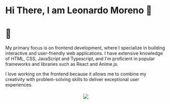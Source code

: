 # Hi There, I am Leonardo Moreno 👋

 

# 🚀
My primary focus is on frontend development, where I specialize in building interactive and user-friendly web applications. I have extensive knowledge of HTML, CSS, JavaScript and Typescript, and I'm proficient in popular frameworks and libraries such as React and Anime.js.

I love working on the frontend because it allows me to combine my creativity with problem-solving skills to deliver exceptional user experiences.


<div style ="margin-top: 20px; text-align: center;">
<a href="https://github.com/anuraghazra/github-readme-stats#top-languages-card">
  <img align="center" src="https://github-readme-stats.vercel.app/api/top-langs/?username=sinonScripter&theme=tokyonight&layout=compact" />
</a>  

